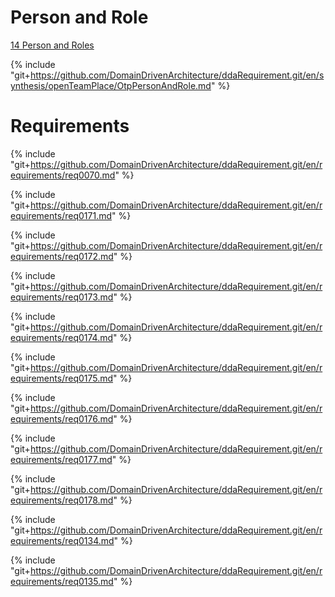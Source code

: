 
# Person and Role

[14 Person and Roles](OtpPersonAndRole.md)

{% include "git+https://github.com/DomainDrivenArchitecture/ddaRequirement.git/en/synthesis/openTeamPlace/OtpPersonAndRole.md" %}



# Requirements

{% include "git+https://github.com/DomainDrivenArchitecture/ddaRequirement.git/en/requirements/req0070.md" %}

{% include "git+https://github.com/DomainDrivenArchitecture/ddaRequirement.git/en/requirements/req0171.md" %}

{% include "git+https://github.com/DomainDrivenArchitecture/ddaRequirement.git/en/requirements/req0172.md" %}

{% include "git+https://github.com/DomainDrivenArchitecture/ddaRequirement.git/en/requirements/req0173.md" %}

{% include "git+https://github.com/DomainDrivenArchitecture/ddaRequirement.git/en/requirements/req0174.md" %}

{% include "git+https://github.com/DomainDrivenArchitecture/ddaRequirement.git/en/requirements/req0175.md" %}

{% include "git+https://github.com/DomainDrivenArchitecture/ddaRequirement.git/en/requirements/req0176.md" %}

{% include "git+https://github.com/DomainDrivenArchitecture/ddaRequirement.git/en/requirements/req0177.md" %}



{% include "git+https://github.com/DomainDrivenArchitecture/ddaRequirement.git/en/requirements/req0178.md" %}

{% include "git+https://github.com/DomainDrivenArchitecture/ddaRequirement.git/en/requirements/req0134.md" %}

{% include "git+https://github.com/DomainDrivenArchitecture/ddaRequirement.git/en/requirements/req0135.md" %}
